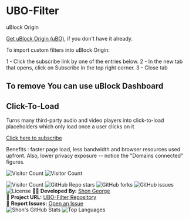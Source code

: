 # UBO-Filter

uBlock Origin

[Get uBlock Origin (uBO)](https://ublockorigin.com/), if you don't have it already.

To import custom filters into uBlock Origin:

1 - Click the subscribe link by one of the entries below.
2 - In the new tab that opens, click on Subscribe in the top right corner.
3 - Close tab

To remove You can use uBlock Dashboard
-----------------------------------------------------------------------------------

## Click-To-Load
Turns many third-party audio and video players into click-to-load placeholders which only load once a user clicks on it

[Click here to subscribe](https://subscribe.adblockplus.org/?location=https://raw.githubusercontent.com/shon-1/UBO-Filter/main/Filter/YT-block.txt&title=YouTube%20Blocklist)

Benefits : faster page load, less bandwidth and browser resources used upfront. Also, lower privacy exposure -- notice the "Domains connected" figures.



![Visitor Count](https://hits.seeyoufarm.com/api/count/incr/badge.svg?url=https%3A%2F%2Fgithub.com%2Fshon-1%2FUBO-Filter&count_bg=%23FFC107&title_bg=%23003A8C&icon=smile.svg&icon_color=%23FFFFFF&title=Hey+There!&edge_flat=true)
![Visitor Count](https://hits.seeyoufarm.com/api/count/incr/badge.svg?url=https%3A%2F%2Fgithub.com%2Fshon-1%2FUBO-Filter&count_bg=%2379C83D&title_bg=%23555555&icon=github.svg&icon_color=%23FFFFFF&title=GitHub+Visitors&edge_flat=false)


![Visitor Count](https://hits.seeyoufarm.com/api/count/incr/badge.svg?url=https%3A%2F%2Fgithub.com%2Fshon-1%2FUBO-Filter&count_bg=%23FF5733&title_bg=%23000000&icon=fire.svg&icon_color=%23FFFFFF&title=🔥+Hot+Visitors&edge_flat=true)
![GitHub Repo stars](https://img.shields.io/github/stars/shon-1/UBO-Filter?color=yellow&label=Stars&logo=github)
![GitHub forks](https://img.shields.io/github/forks/shon-1/UBO-Filter?label=Forks&logo=git)
![GitHub issues](https://img.shields.io/github/issues/shon-1/UBO-Filter?color=red&label=Issues)
![License](https://img.shields.io/github/license/shon-1/UBO-Filter?label=License)
👨‍💻 **Developed By:** [Shon George](https://github.com/shon-1)  
🚀 **Project URL:** [UBO-Filter Repository](https://github.com/shon-1/UBO-Filter)  
📢 **Report Issues:** [Open an Issue](https://github.com/shon-1/UBO-Filter/issues)  
![Shon's GitHub Stats](https://github-readme-stats.vercel.app/api?username=shon-1&show_icons=true&theme=radical)
![Top Languages](https://github-readme-stats.vercel.app/api/top-langs/?username=shon-1&layout=compact&theme=tokyonight)
